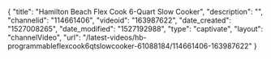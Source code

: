 {
    "title": "Hamilton Beach Flex Cook 6-Quart Slow Cooker",
    "description": "",
    "channelid": "114661406",
    "videoid": "163987622",
    "date_created": "1527008265",
    "date_modified": "1527192988",
    "type": "captivate",
    "layout": "channelVideo",
    "url": "\/latest-videos\/hb-programmableflexcook6qtslowcooker-61088184\/114661406-163987622"
}